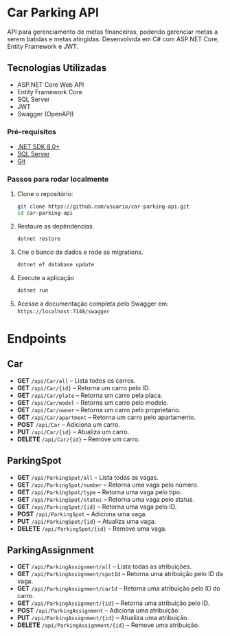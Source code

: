 # Car Parking API
API para gerenciamento de metas financeiras, podendo gerenciar metas a serem batidas e metas atingidas. Desenvolvida em C# com ASP.NET Core, Entity Framework e JWT.

## Tecnologias Utilizadas
- ASP.NET Core Web API
- Entity Framework Core
- SQL Server
- JWT
- Swagger (OpenAPI)

### Pré-requisitos
- [.NET SDK 8.0+](https://dotnet.microsoft.com/download)
- [SQL Server](https://www.microsoft.com/pt-br/sql-server/)
- [Git](https://git-scm.com/)

### Passos para rodar localmente
1. Clone o repositório:
   ```bash
   git clone https://github.com/usuario/car-parking-api.git
   cd car-parking-api

2. Restaure as depêndencias.
   ```bash
   dotnet restore

3. Crie o banco de dados e rode as migrations.
   ```bash
   dotnet ef database update

4. Execute a aplicação
   ```bash
   dotnet run

5. Acesse a documentação completa pelo Swagger em:  
`https://localhost:7148/swagger`


# Endpoints

## Car

- **GET** `/api/Car/all` – Lista todos os carros.
- **GET** `/api/Car/{id}` – Retorna um carro pelo ID.
- **GET** `/api/Car/plate` – Retorna um carro pela placa.
- **GET** `/api/Car/model` – Retorna um carro pelo modelo.
- **GET** `/api/Car/owner` – Retorna um carro pelo proprietário.
- **GET** `/api/Car/apartment` – Retorna um carro pelo apartamento.
- **POST** `/api/Car` – Adiciona um carro.
- **PUT** `/api/Car/{id}` – Atualiza um carro.
- **DELETE** `/api/Car/{id}` – Remove um carro.

## ParkingSpot

- **GET** `/api/ParkingSpot/all` – Lista todas as vagas.
- **GET** `/api/ParkingSpot/number` – Retorna uma vaga pelo número.
- **GET** `/api/ParkingSpot/type` – Retorna uma vaga pelo tipo.
- **GET** `/api/ParkingSpot/status` – Retorna uma vaga pelo status.
- **GET** `/api/ParkingSpot/{id}` – Retorna uma vaga pelo ID.
- **POST** `/api/ParkingSpot` – Adiciona uma vaga.
- **PUT** `/api/ParkingSpot/{id}` – Atualiza uma vaga.
- **DELETE** `/api/ParkingSpot/{id}` – Remove uma vaga.

## ParkingAssignment

- **GET** `/api/ParkingAssignment/all` – Lista todas as atribuições.
- **GET** `/api/ParkingAssignment/spotId` – Retorna uma atribuição pelo ID da vaga.
- **GET** `/api/ParkingAssignment/carId` – Retorna uma atribuição pelo ID do carro.
- **GET** `/api/ParkingAssignment/{id}` – Retorna uma atribuição pelo ID.
- **POST** `/api/ParkingAssignment` – Adiciona uma atribuição.
- **PUT** `/api/ParkingAssignment/{id}` – Atualiza uma atribuição.
- **DELETE** `/api/ParkingAssignment/{id}` – Remove uma atribuição.

